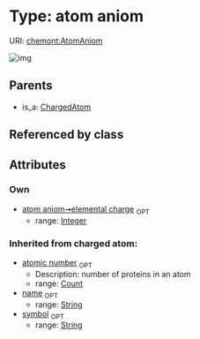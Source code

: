 
# Type: atom aniom




URI: [chemont:AtomAniom](http://w3id.org/chemontAtomAniom)


![img](http://yuml.me/diagram/nofunky;dir:TB/class/[ChargedAtom],[ChargedAtom]^-[AtomAniom&#124;elemental_charge:integer%20%3F;atomic_number(i):count%20%3F;symbol(i):string%20%3F;name(i):string%20%3F])

## Parents

 *  is_a: [ChargedAtom](ChargedAtom.md)

## Referenced by class


## Attributes


### Own

 * [atom aniom➞elemental charge](atom_aniom_elemental_charge.md)  <sub>OPT</sub>
    * range: [Integer](types/Integer.md)

### Inherited from charged atom:

 * [atomic number](atomic_number.md)  <sub>OPT</sub>
    * Description: number of proteins in an atom
    * range: [Count](types/Count.md)
 * [name](name.md)  <sub>OPT</sub>
    * range: [String](types/String.md)
 * [symbol](symbol.md)  <sub>OPT</sub>
    * range: [String](types/String.md)
